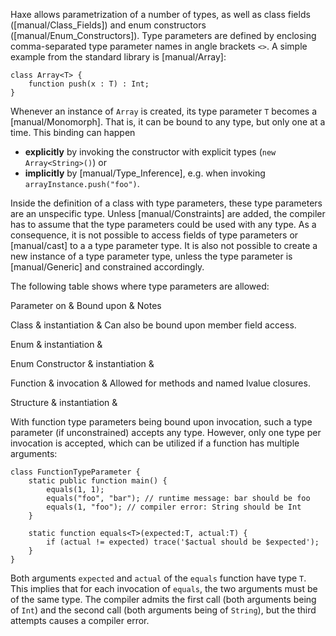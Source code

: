 Haxe allows parametrization of a number of types, as well as class fields ([manual/Class_Fields]) and enum constructors ([manual/Enum_Constructors]). Type parameters are defined by enclosing comma-separated type parameter names in angle brackets `<>`. A simple example from the standard library is [manual/Array]:

```
class Array<T> {
	function push(x : T) : Int;
}
```
Whenever an instance of `Array` is created, its type parameter `T` becomes a [manual/Monomorph]. That is, it can be bound to any type, but only one at a time. This binding can happen



* **explicitly** by invoking the constructor with explicit types (`new Array<String>()`) or
* **implicitly** by [manual/Type_Inference], e.g. when invoking `arrayInstance.push("foo")`.


Inside the definition of a class with type parameters, these type parameters are an unspecific type. Unless [manual/Constraints] are added, the compiler has to assume that the type parameters could be used with any type. As a consequence, it is not possible to access fields of type parameters or [manual/cast] to a a type parameter type. It is also not possible to create a new instance of a type parameter type, unless the type parameter is [manual/Generic] and constrained accordingly. 

The following table shows where type parameters are allowed:




Parameter on & Bound upon & Notes 
 
Class & instantiation & Can also be bound upon member field access. 

Enum & instantiation & 

Enum Constructor & instantiation & 

Function & invocation & Allowed for methods and named lvalue closures. 

Structure & instantiation & 
 


With function type parameters being bound upon invocation, such a type parameter (if unconstrained) accepts any type. However, only one type per invocation is accepted, which can be utilized if a function has multiple arguments:

```
class FunctionTypeParameter {
	static public function main() {
		equals(1, 1);
		equals("foo", "bar"); // runtime message: bar should be foo
		equals(1, "foo"); // compiler error: String should be Int
	}
	
	static function equals<T>(expected:T, actual:T) {
		if (actual != expected) trace('$actual should be $expected');
	}
}
```
Both arguments `expected` and `actual` of the `equals` function have type `T`. This implies that for each invocation of `equals`, the two arguments must be of the same type. The compiler admits the first call (both arguments being of `Int`) and the second call (both arguments being of `String`), but the third attempts causes a compiler error.